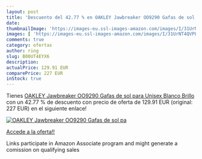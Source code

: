 ```yaml
---
layout: post
title: 'Descuento del 42.77 % en OAKLEY Jawbreaker OO9290 Gafas de sol pa'
date: 
thumbnailImage: 'https://images-eu.ssl-images-amazon.com/images/I/31UrNT4QVPL._SL200_.jpg'
images: [ 'https://images-eu.ssl-images-amazon.com/images/I/31UrNT4QVPL._SL200_.jpg' ]
comments: true
category: ofertas
author: ring
slug: B00UT4EYX6
description:
actualPrice: 129.91 EUR
comparePrice: 227 EUR
inStock: true
---
```


Tienes [OAKLEY Jawbreaker OO9290 Gafas de sol para Unisex  Blanco Brillo](https://www.amazon.es/dp/B00UT4EYX6/?tag=tolees-21) con un 42.77 % de descuento con precio de oferta de 129.91 EUR (original: 227 EUR) en el siguiente enlace!

[![OAKLEY Jawbreaker OO9290 Gafas de sol pa](https://images-eu.ssl-images-amazon.com/images/I/31UrNT4QVPL._SL200_.jpg)](https://www.amazon.es/dp/B00UT4EYX6/?tag=tolees-21)

[Accede a la oferta!!](https://www.amazon.es/dp/B00UT4EYX6/?tag=tolees-21)

Links participate in Amazon Associate program and might generate a comission on qualifying sales



